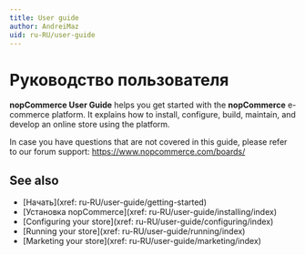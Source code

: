 ```yaml
---
title: User guide
author: AndreiMaz
uid: ru-RU/user-guide
---
```


# Руководство пользователя

**nopCommerce User Guide** helps you get started with the **nopCommerce** e-commerce platform. It explains how to install, configure, build, maintain, and develop an online store using the platform.

In case you have questions that are not covered in this guide, please refer to our forum support: <https://www.nopcommerce.com/boards/>

## See also

* [Начать](xref: ru-RU/user-guide/getting-started)
* [Установка nopCommerce](xref: ru-RU/user-guide/installing/index)
* [Configuring your store](xref: ru-RU/user-guide/configuring/index)
* [Running your store](xref: ru-RU/user-guide/running/index)
* [Marketing your store](xref: ru-RU/user-guide/marketing/index)
